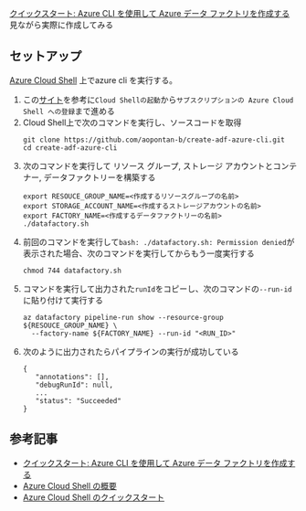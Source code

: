 [クイックスタート: Azure CLI を使用して Azure データ ファクトリを作成する](https://learn.microsoft.com/ja-jp/azure/data-factory/quickstart-create-data-factory-azure-cli) 見ながら実際に作成してみる

## セットアップ
[Azure Cloud Shell](https://learn.microsoft.com/ja-jp/azure/cloud-shell/overview) 上でazure cli を実行する。
1. この[サイト](https://learn.microsoft.com/ja-jp/azure/cloud-shell/quickstart?tabs=azurecli)を参考に`Cloud Shellの起動`から`サブスクリプションの Azure Cloud Shell への登録`まで進める
2. Cloud Shell上で次のコマンドを実行し、ソースコードを取得
    ```
    git clone https://github.com/aopontan-b/create-adf-azure-cli.git
    cd create-adf-azure-cli
    ```
3. 次のコマンドを実行して リソース グループ, ストレージ アカウントとコンテナー, データファクトリーを構築する
   ```
   export RESOUCE_GROUP_NAME=<作成するリソースグループの名前>
   export STORAGE_ACCOUNT_NAME=<作成するストレージアカウントの名前>
   export FACTORY_NAME=<作成するデータファクトリーの名前>
   ./datafactory.sh
   ```
4. 前回のコマンドを実行して`bash: ./datafactory.sh: Permission denied`が表示された場合、次のコマンドを実行してからもう一度実行する
   ```
   chmod 744 datafactory.sh
   ```
5. コマンドを実行して出力された`runId`をコピーし、次のコマンドの`--run-id`に貼り付けて実行する
   ```
   az datafactory pipeline-run show --resource-group ${RESOUCE_GROUP_NAME} \
     --factory-name ${FACTORY_NAME} --run-id "<RUN_ID>"
   ```
6. 次のように出力されたらパイプラインの実行が成功している
   ```
   {
      "annotations": [],
      "debugRunId": null,
      ...
      "status": "Succeeded"
   }
   ```

## 参考記事
- [クイックスタート: Azure CLI を使用して Azure データ ファクトリを作成する](https://learn.microsoft.com/ja-jp/azure/data-factory/quickstart-create-data-factory-azure-cli)
- [Azure Cloud Shell の概要](https://learn.microsoft.com/ja-jp/azure/cloud-shell/overview)
- [Azure Cloud Shell のクイックスタート](https://learn.microsoft.com/ja-jp/azure/cloud-shell/quickstart?tabs=azurecli)